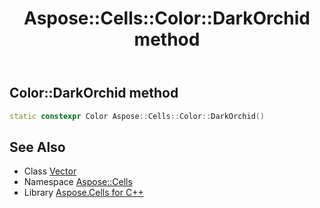 ﻿---
title: Aspose::Cells::Color::DarkOrchid method
linktitle: DarkOrchid
second_title: Aspose.Cells for C++ API Reference
description: 'How to use DarkOrchid method of Aspose::Cells::Color class in C++.'
type: docs
weight: 5900
url: /cpp/aspose.cells/color/darkorchid/
---
## Color::DarkOrchid method




```cpp
static constexpr Color Aspose::Cells::Color::DarkOrchid()
```

## See Also

* Class [Vector](../../vector/)
* Namespace [Aspose::Cells](../../)
* Library [Aspose.Cells for C++](../../../)
